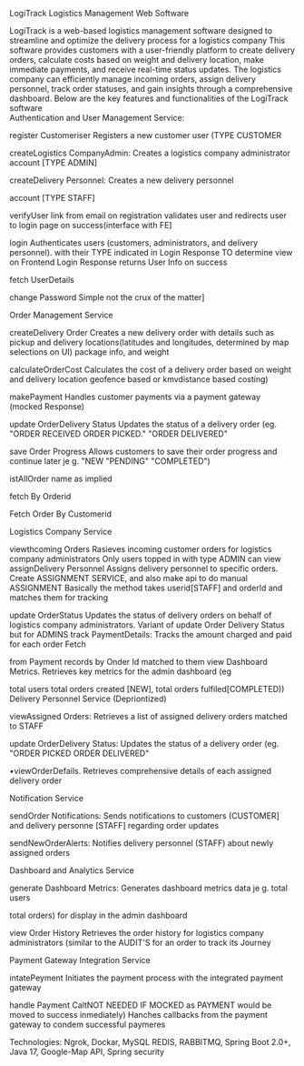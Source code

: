 LogiTrack Logistics Management Web Software

LogiTrack is a web-based logistics management software designed to streamline and optimize the delivery process for a
 logistics company This software provides customers with a user-friendly platform to create delivery orders, 
calculate costs based on weight and delivery location, make immediate payments, and receive real-time status updates. 
The logistics company can efficiently manage incoming orders, assign delivery personnel, track order statuses, and 
gain insights through a comprehensive dashboard. Below are the key features and functionalities of the LogiTrack software\
Authentication and User Management Service:

register Customeriser Registers a new customer user (TYPE CUSTOMER

createLogistics CompanyAdmin: Creates a logistics company administrator account [TYPE ADMIN]

createDelivery Personnel: Creates a new delivery personnel

account [TYPE STAFF]

verifyUser link from email on registration validates user and redirects user to login page on success(interface with FE]

login Authenticates users (customers, administrators, and delivery personnel). with their TYPE indicated in Login Response TO determine view on Frontend Login Response returns User Info on success

fetch UserDetails

change Password Simple not the crux of the matter]

Order Management Service

createDelivery Order Creates a new delivery order with details such as pickup and delivery locations(latitudes and longitudes, determined by map selections on UI) package info, and weight

calculateOrderCost Calculates the cost of a delivery order based on weight and delivery location geofence based or kmvdistance based costing)

makePayment Handles customer payments via a payment gateway (mocked Response)

update OrderDelivery Status Updates the status of a delivery order (eg. "ORDER RECEIVED ORDER PICKED." "ORDER DELIVERED"

save Order Progress Allows customers to save their order progress and continue later je g. "NEW "PENDING" "COMPLETED")

istAllOrder name as implied

fetch By Orderid

Fetch Order By Customerid

Logistics Company Service

viewthcoming Orders Rasieves incoming customer orders for logistics company administrators Only users topped in with type ADMIN can view
assignDelivery Personnel Assigns delivery personnel to specific orders. Create ASSIGNMENT SERVICE, and also make api to do manual ASSIGNMENT Basically the method takes userid[STAFF] and orderld and matches them for tracking

update OrderStatus Updates the status of delivery orders on behalf of logistics company administrators. Variant of update Order Delivery Status but for ADMINS track PaymentDetails: Tracks the amount charged and paid for each order Fetch

from Payment records by Onder Id matched to them view Dashboard Metrics. Retrieves key metrics for the admin dashboard (eg

total users total orders created [NEW], total orders fulfiled[COMPLETED)) Delivery Personnel Service (Depriontized)

viewAssigned Orders: Retrieves a list of assigned delivery orders matched to STAFF

update OrderDelivery Status: Updates the status of a delivery order (eg. "ORDER PICKED ORDER DELIVERED"

•viewOrderDefails. Retrieves comprehensive details of each assigned delivery order

Notification Service

sendOrder Notifications: Sends notifications to customers (CUSTOMER] and delivery personne [STAFF] regarding order updates

sendNewOrderAlerts: Notifies delivery personnel (STAFF) about newly assigned orders

Dashboard and Analytics Service

generate Dashboard Metrics: Generates dashboard metrics data je g. total users

total orders) for display in the admin dashboard

view Order History Retrieves the order history for logistics company administrators (similar to the AUDIT'S for an order to track its Journey

Payment Gateway Integration Service

intatePeyment Initiates the payment process with the integrated payment gateway

handle Payment CaltNOT NEEDED IF MOCKED as PAYMENT would be moved to success inmediately) Hanches callbacks from the payment gateway to condem successful paymeres

Technologies: Ngrok, Dockar, MySQL REDIS, RABBITMQ, Spring Boot 2.0+, Java 17, Google-Map API, Spring security
